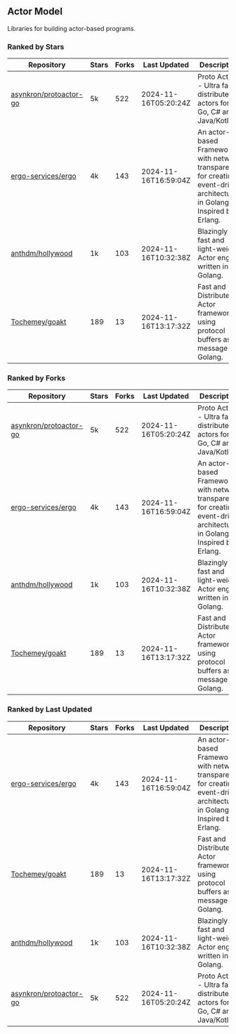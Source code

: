 ## Actor Model

Libraries for building actor-based programs.

### Ranked by Stars

| Repository | Stars | Forks | Last Updated | Description | 
|------------|-------|-------|--------------|-------------|
| [asynkron/protoactor-go](https://github.com/asynkron/protoactor-go) | 5k | 522 | 2024-11-16T05:20:24Z |  Proto Actor - Ultra fast distributed actors for Go, C# and Java/Kotlin. |
| [ergo-services/ergo](https://github.com/ergo-services/ergo) | 4k | 143 | 2024-11-16T16:59:04Z |  An actor-based Framework with network transparency for creating event-driven architecture in Golang. Inspired by Erlang. |
| [anthdm/hollywood](https://github.com/anthdm/hollywood) | 1k | 103 | 2024-11-16T10:32:38Z |  Blazingly fast and light-weight Actor engine written in Golang. |
| [Tochemey/goakt](https://github.com/Tochemey/goakt) | 189 | 13 | 2024-11-16T13:17:32Z |  Fast and Distributed Actor framework using protocol buffers as message for Golang. |

### Ranked by Forks

| Repository | Stars | Forks | Last Updated | Description | 
|------------|-------|-------|--------------|-------------|
| [asynkron/protoactor-go](https://github.com/asynkron/protoactor-go) | 5k | 522 | 2024-11-16T05:20:24Z |  Proto Actor - Ultra fast distributed actors for Go, C# and Java/Kotlin. |
| [ergo-services/ergo](https://github.com/ergo-services/ergo) | 4k | 143 | 2024-11-16T16:59:04Z |  An actor-based Framework with network transparency for creating event-driven architecture in Golang. Inspired by Erlang. |
| [anthdm/hollywood](https://github.com/anthdm/hollywood) | 1k | 103 | 2024-11-16T10:32:38Z |  Blazingly fast and light-weight Actor engine written in Golang. |
| [Tochemey/goakt](https://github.com/Tochemey/goakt) | 189 | 13 | 2024-11-16T13:17:32Z |  Fast and Distributed Actor framework using protocol buffers as message for Golang. |

### Ranked by Last Updated

| Repository | Stars | Forks | Last Updated | Description | 
|------------|-------|-------|--------------|-------------|
| [ergo-services/ergo](https://github.com/ergo-services/ergo) | 4k | 143 | 2024-11-16T16:59:04Z |  An actor-based Framework with network transparency for creating event-driven architecture in Golang. Inspired by Erlang. |
| [Tochemey/goakt](https://github.com/Tochemey/goakt) | 189 | 13 | 2024-11-16T13:17:32Z |  Fast and Distributed Actor framework using protocol buffers as message for Golang. |
| [anthdm/hollywood](https://github.com/anthdm/hollywood) | 1k | 103 | 2024-11-16T10:32:38Z |  Blazingly fast and light-weight Actor engine written in Golang. |
| [asynkron/protoactor-go](https://github.com/asynkron/protoactor-go) | 5k | 522 | 2024-11-16T05:20:24Z |  Proto Actor - Ultra fast distributed actors for Go, C# and Java/Kotlin. |

